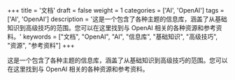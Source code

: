 +++
title = '文档'
draft = false
weight = 1
categories = ['AI', 'OpenAI']
tags = ['AI', 'OpenAI']
description = '这是一个包含了各种主题的信息库，涵盖了从基础知识到高级技巧的范围。您可以在这里找到与 OpenAI 相关的各种资源和参考资料。'
keywords = ["文档", "OpenAI", "AI", "信息库", "基础知识", "高级技巧", "资源", "参考资料"]
+++

这是一个包含了各种主题的信息库，涵盖了从基础知识到高级技巧的范围。您可以在这里找到与 OpenAI 相关的各种资源和参考资料。
